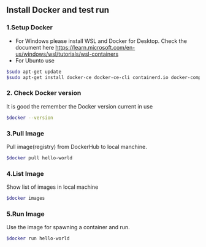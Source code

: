 ## Install Docker and test run
### 1.Setup Docker
* For Windows please install WSL and Docker for Desktop. Check the document here https://learn.microsoft.com/en-us/windows/wsl/tutorials/wsl-containers
* For Ubunto use
```bash
$sudo apt-get update
$sudo apt-get install docker-ce docker-ce-cli containerd.io docker-compose-plugin
```
### 2. Check Docker version
It is good the remember the Docker version current in use
```bash
$docker --version
```
### 3.Pull Image
Pull image(registry) from DockerHub to local manchine.
```bash
$docker pull hello-world
```
### 4.List Image
Show list of images in local machine
```bash
$docker images
```
### 5.Run Image
Use the image for spawning a container and run.
```bash
$docker run hello-world
```